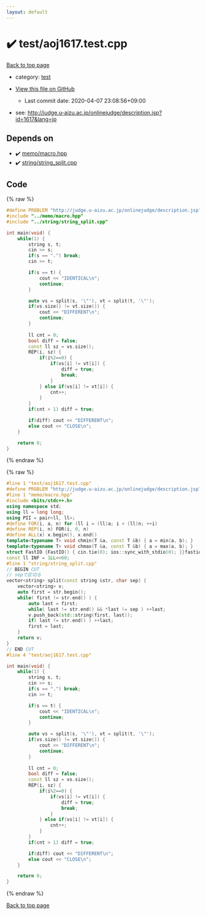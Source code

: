 ```yaml
---
layout: default
---
```


<!-- mathjax config similar to math.stackexchange -->
<script type="text/javascript" async
  src="https://cdnjs.cloudflare.com/ajax/libs/mathjax/2.7.5/MathJax.js?config=TeX-MML-AM_CHTML">
</script>
<script type="text/x-mathjax-config">
  MathJax.Hub.Config({
    TeX: { equationNumbers: { autoNumber: "AMS" }},
    tex2jax: {
      inlineMath: [ ['$','$'] ],
      processEscapes: true
    },
    "HTML-CSS": { matchFontHeight: false },
    displayAlign: "left",
    displayIndent: "2em"
  });
</script>

<script type="text/javascript" src="https://cdnjs.cloudflare.com/ajax/libs/jquery/3.4.1/jquery.min.js"></script>
<script src="https://cdn.jsdelivr.net/npm/jquery-balloon-js@1.1.2/jquery.balloon.min.js" integrity="sha256-ZEYs9VrgAeNuPvs15E39OsyOJaIkXEEt10fzxJ20+2I=" crossorigin="anonymous"></script>
<script type="text/javascript" src="../../assets/js/copy-button.js"></script>
<link rel="stylesheet" href="../../assets/css/copy-button.css" />


# :heavy_check_mark: test/aoj1617.test.cpp

<a href="../../index.html">Back to top page</a>

* category: <a href="../../index.html#098f6bcd4621d373cade4e832627b4f6">test</a>
* <a href="{{ site.github.repository_url }}/blob/master/test/aoj1617.test.cpp">View this file on GitHub</a>
    - Last commit date: 2020-04-07 23:08:56+09:00


* see: <a href="http://judge.u-aizu.ac.jp/onlinejudge/description.jsp?id=1617&lang=jp">http://judge.u-aizu.ac.jp/onlinejudge/description.jsp?id=1617&lang=jp</a>


## Depends on

* :heavy_check_mark: <a href="../../library/memo/macro.hpp.html">memo/macro.hpp</a>
* :heavy_check_mark: <a href="../../library/string/string_split.cpp.html">string/string_split.cpp</a>


## Code

<a id="unbundled"></a>
{% raw %}
```cpp
#define PROBLEM "http://judge.u-aizu.ac.jp/onlinejudge/description.jsp?id=1617&lang=jp"
#include "../memo/macro.hpp"
#include "../string/string_split.cpp"

int main(void) {
    while(1) {
        string s, t;
        cin >> s;
        if(s == ".") break;
        cin >> t;

        if(s == t) {
            cout << "IDENTICAL\n";
            continue;
        }

        auto vs = split(s, '\"'), vt = split(t, '\"');
        if(vs.size() != vt.size()) {
            cout << "DIFFERENT\n";
            continue;
        }
        
        ll cnt = 0;
        bool diff = false;
        const ll sz = vs.size();
        REP(i, sz) {
            if(i%2==0) {
                if(vs[i] != vt[i]) {
                    diff = true;
                    break;
                }
            } else if(vs[i] != vt[i]) {
                cnt++;
            }
        }
        if(cnt > 1) diff = true;

        if(diff) cout << "DIFFERENT\n";
        else cout << "CLOSE\n";
    }

    return 0;
}
```
{% endraw %}

<a id="bundled"></a>
{% raw %}
```cpp
#line 1 "test/aoj1617.test.cpp"
#define PROBLEM "http://judge.u-aizu.ac.jp/onlinejudge/description.jsp?id=1617&lang=jp"
#line 1 "memo/macro.hpp"
#include <bits/stdc++.h>
using namespace std;
using ll = long long;
using PII = pair<ll, ll>;
#define FOR(i, a, n) for (ll i = (ll)a; i < (ll)n; ++i)
#define REP(i, n) FOR(i, 0, n)
#define ALL(x) x.begin(), x.end()
template<typename T> void chmin(T &a, const T &b) { a = min(a, b); }
template<typename T> void chmax(T &a, const T &b) { a = max(a, b); }
struct FastIO {FastIO() { cin.tie(0); ios::sync_with_stdio(0); }}fastiofastio;
const ll INF = 1LL<<60;
#line 1 "string/string_split.cpp"
// BEGIN CUT
// sepで区切る
vector<string> split(const string &str, char sep) {
    vector<string> v;
    auto first = str.begin();
    while( first != str.end() ) {
        auto last = first;
        while( last != str.end() && *last != sep ) ++last;
        v.push_back(std::string(first, last));
        if( last != str.end() ) ++last;
        first = last;
    }
    return v;
}
// END CUT
#line 4 "test/aoj1617.test.cpp"

int main(void) {
    while(1) {
        string s, t;
        cin >> s;
        if(s == ".") break;
        cin >> t;

        if(s == t) {
            cout << "IDENTICAL\n";
            continue;
        }

        auto vs = split(s, '\"'), vt = split(t, '\"');
        if(vs.size() != vt.size()) {
            cout << "DIFFERENT\n";
            continue;
        }
        
        ll cnt = 0;
        bool diff = false;
        const ll sz = vs.size();
        REP(i, sz) {
            if(i%2==0) {
                if(vs[i] != vt[i]) {
                    diff = true;
                    break;
                }
            } else if(vs[i] != vt[i]) {
                cnt++;
            }
        }
        if(cnt > 1) diff = true;

        if(diff) cout << "DIFFERENT\n";
        else cout << "CLOSE\n";
    }

    return 0;
}

```
{% endraw %}

<a href="../../index.html">Back to top page</a>

